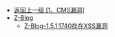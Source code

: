 - [返回上一级 [1、CMS漏洞]](/1、CMS漏洞)
- [Z-Blog](/1、CMS漏洞/Z-Blog/)
  - [Z-Blog-1.5.1.1740存在XSS漏洞](/1、CMS漏洞/Z-Blog/Z-Blog-1.5.1.1740存在XSS漏洞.md)
